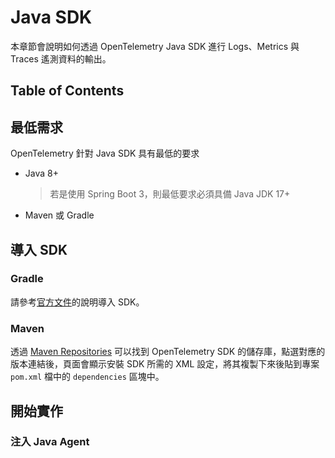 # Java SDK

本章節會說明如何透過 OpenTelemetry Java SDK 進行 Logs、Metrics 與 Traces 遙測資料的輸出。

## Table of Contents

## 最低需求

OpenTelemetry 針對 Java SDK 具有最低的要求

- Java 8+
  > 若是使用 Spring Boot 3，則最低要求必須具備 Java JDK 17+
- Maven 或 Gradle

## 導入 SDK

### Gradle

請參考[官方文件](https://opentelemetry.io/docs/languages/java/getting-started/#dependencies)的說明導入 SDK。

### Maven

透過 [Maven Repositories](https://mvnrepository.com/artifact/io.opentelemetry/opentelemetry-sdk) 可以找到 OpenTelemetry SDK 的儲存庫，點選對應的版本連結後，頁面會顯示安裝 SDK 所需的 XML 設定，將其複製下來後貼到專案 `pom.xml` 檔中的 `dependencies` 區塊中。

## 開始實作

### 注入 Java Agent
